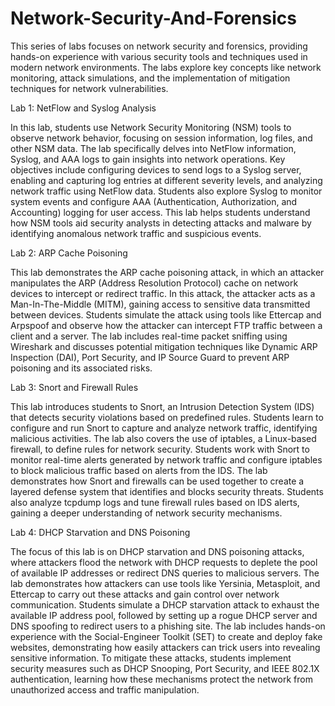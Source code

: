 # Network-Security-And-Forensics
This series of labs focuses on network security and forensics, providing hands-on experience with various security tools and techniques used in modern network environments. The labs explore key concepts like network monitoring, attack simulations, and the implementation of mitigation techniques for network vulnerabilities.

Lab 1: NetFlow and Syslog Analysis

In this lab, students use Network Security Monitoring (NSM) tools to observe network behavior, focusing on session information, log files, and other NSM data. The lab specifically delves into NetFlow information, Syslog, and AAA logs to gain insights into network operations. Key objectives include configuring devices to send logs to a Syslog server, enabling and capturing log entries at different severity levels, and analyzing network traffic using NetFlow data. Students also explore Syslog to monitor system events and configure AAA (Authentication, Authorization, and Accounting) logging for user access. This lab helps students understand how NSM tools aid security analysts in detecting attacks and malware by identifying anomalous network traffic and suspicious events.

Lab 2: ARP Cache Poisoning

This lab demonstrates the ARP cache poisoning attack, in which an attacker manipulates the ARP (Address Resolution Protocol) cache on network devices to intercept or redirect traffic. In this attack, the attacker acts as a Man-In-The-Middle (MITM), gaining access to sensitive data transmitted between devices. Students simulate the attack using tools like Ettercap and Arpspoof and observe how the attacker can intercept FTP traffic between a client and a server. The lab includes real-time packet sniffing using Wireshark and discusses potential mitigation techniques like Dynamic ARP Inspection (DAI), Port Security, and IP Source Guard to prevent ARP poisoning and its associated risks.

Lab 3: Snort and Firewall Rules

This lab introduces students to Snort, an Intrusion Detection System (IDS) that detects security violations based on predefined rules. Students learn to configure and run Snort to capture and analyze network traffic, identifying malicious activities. The lab also covers the use of iptables, a Linux-based firewall, to define rules for network security. Students work with Snort to monitor real-time alerts generated by network traffic and configure iptables to block malicious traffic based on alerts from the IDS. The lab demonstrates how Snort and firewalls can be used together to create a layered defense system that identifies and blocks security threats. Students also analyze tcpdump logs and tune firewall rules based on IDS alerts, gaining a deeper understanding of network security mechanisms.

Lab 4: DHCP Starvation and DNS Poisoning

The focus of this lab is on DHCP starvation and DNS poisoning attacks, where attackers flood the network with DHCP requests to deplete the pool of available IP addresses or redirect DNS queries to malicious servers. The lab demonstrates how attackers can use tools like Yersinia, Metasploit, and Ettercap to carry out these attacks and gain control over network communication. Students simulate a DHCP starvation attack to exhaust the available IP address pool, followed by setting up a rogue DHCP server and DNS spoofing to redirect users to a phishing site. The lab includes hands-on experience with the Social-Engineer Toolkit (SET) to create and deploy fake websites, demonstrating how easily attackers can trick users into revealing sensitive information. To mitigate these attacks, students implement security measures such as DHCP Snooping, Port Security, and IEEE 802.1X authentication, learning how these mechanisms protect the network from unauthorized access and traffic manipulation.
